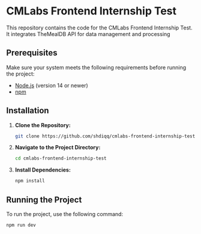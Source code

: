 # CMLabs Frontend Internship Test

This repository contains the code for the CMLabs Frontend Internship Test. It integrates TheMealDB API for data management and processing

## Prerequisites

Make sure your system meets the following requirements before running the project:

- [Node.js](https://nodejs.org/) (version 14 or newer)
- [npm](https://www.npmjs.com/)

## Installation

1. **Clone the Repository:**

    ```bash
    git clone https://github.com/shdiqq/cmlabs-frontend-internship-test.git
    ```

2. **Navigate to the Project Directory:**

    ```bash
    cd cmlabs-frontend-internship-test
    ```

3. **Install Dependencies:**

    ```bash
    npm install
    ```

## Running the Project

To run the project, use the following command:

```bash
npm run dev
